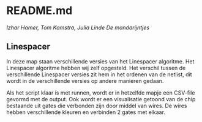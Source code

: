 # README.md
*Izhar Hamer, Tom Kamstra, Julia Linde*
*De mandarijntjes*

## Linespacer
In deze map staan verschillende versies van het Linespacer algoritme. Het Linespacer algoritme hebben wij zelf opgesteld. Het verschil tussen de verschillende Linespacer versies zit hem in het ordenen van de netlist, dit wordt in de verschillende versies op andere manieren gedaan.

Als het script klaar is met runnen, wordt er in hetzelfde mapje een CSV-file gevormd met de output. Ook wordt er een visualisatie getoond van de chip bestaande uit gates die verbonden zijn door middel van wires. De wires hebben verschillende kleuren en verbinden 2 gates met elkaar.